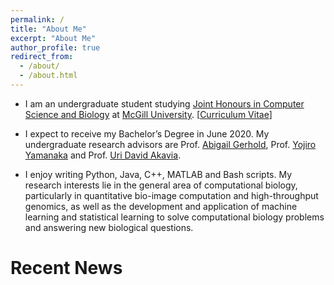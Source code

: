 ```yaml
---
permalink: /
title: "About Me"
excerpt: "About Me"
author_profile: true
redirect_from:
  - /about/
  - /about.html
---
```


* I am an undergraduate student studying [Joint Honours in Computer Science and Biology](http://biology.mcgill.ca/undergrad/jointmajor_compbiol.html) at [McGill University](https://mcgill.ca/). [[Curriculum Vitae](http://yifnzhao.github.io./files/yifanzhao_cv.pdf)]

* I expect to receive my Bachelor’s Degree in June 2020. My undergraduate research advisors are Prof. [Abigail Gerhold](https://www.gerholdlab.net/people), Prof. [Yojiro Yamanaka](https://mcgillgcrc.com/research/members/yamanaka) and Prof. [Uri David Akavia](https://www.mcgill.ca/biochemistry/about-us/department/faculty-members/uri-david-akavia).

* I enjoy writing Python, Java, C++, MATLAB and Bash scripts. My research interests lie in the general area of computational biology, particularly in quantitative bio-image computation and high-throughput genomics, as well as the development and application of machine learning and statistical learning to solve computational biology problems and answering new biological questions.

# Recent News
